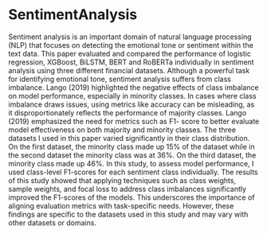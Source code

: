 # SentimentAnalysis

Sentiment analysis is an important domain of natural language processing (NLP) that focuses on detecting the emotional tone or sentiment within the text data. This paper evaluated and compared the performance of logistic regression, XGBoost, BiLSTM, BERT and RoBERTa individually in sentiment analysis using three different financial datasets. Although a powerful task for identifying emotional tone, sentiment analysis suffers from class imbalance. Lango (2019) highlighted the negative effects of class imbalance on model performance, especially in minority classes. In cases where class imbalance draws issues, using metrics like accuracy can be misleading, as it disproportionately reflects the performance of majority classes. Lango (2019) emphasized the need for metrics such as F1- score to better evaluate model effectiveness on both majority and minority classes. The three datasets I used in this paper varied significantly in their class distribution. On the first dataset, the minority class made up 15% of the dataset while in the second dataset the minority class was at 36%. On the third dataset, the minority class made up 46%. In this study, to assess model performance, I used class-level F1-scores for each sentiment class individually. The results of this study showed that applying techniques such as class weights, sample weights, and focal loss to address class imbalances significantly improved the F1-scores of the models. This underscores the importance of aligning evaluation metrics with task-specific needs. However, these findings are specific to the datasets used in this study and may vary with other datasets or domains.

